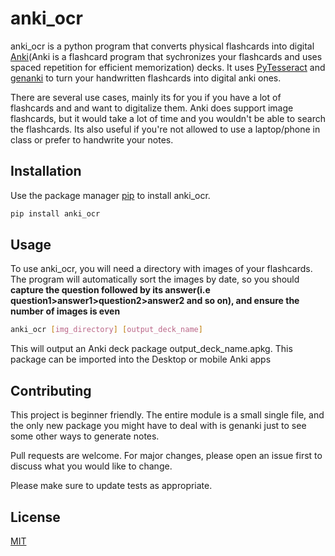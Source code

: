 
# anki_ocr

anki_ocr is a python program that converts physical flashcards into digital [Anki](https://apps.ankiweb.net)(Anki is a flashcard program that sychronizes your flashcards and uses spaced repetition for efficient memorization) decks. It uses [PyTesseract](https://pypi.org/project/pytesseract/) and [genanki](https://github.com/kerrickstaley/genanki) to turn your handwritten flashcards into digital anki ones.

There are several use cases, mainly its for you if you have a lot of flashcards and and want to digitalize them. Anki does support image flashcards, but it would take a lot of time and you wouldn't be able to search the flashcards. Its also useful if you're not allowed to use a laptop/phone in class or prefer to handwrite your notes.

## Installation

Use the package manager [pip](https://pip.pypa.io/en/stable/) to install anki_ocr.

```bash
pip install anki_ocr
```

## Usage
To use anki_ocr, you will need a directory with images of your flashcards. The program will automatically sort the images by date, so you should **capture the question followed by its answer(i.e question1>answer1>question2>answer2 and so on), and ensure the number of images is even**

```bash
anki_ocr [img_directory] [output_deck_name]
```

This will output an Anki deck package output_deck_name.apkg. This package can be imported into the Desktop or mobile Anki apps

## Contributing
This project is beginner friendly. The entire module is a small single file, and the only new package you might have to deal with is genanki just to see some other ways to generate notes.

Pull requests are welcome. For major changes, please open an issue first to discuss what you would like to change.

Please make sure to update tests as appropriate.

## License
[MIT](https://choosealicense.com/licenses/mit/)